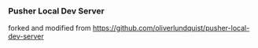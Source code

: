 ### Pusher Local Dev Server
forked and modified from https://github.com/oliverlundquist/pusher-local-dev-server
